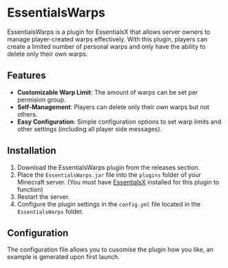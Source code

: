 # EssentialsWarps

EssentialsWarps is a plugin for EssentialsX that allows server owners to manage player-created warps effectively. With this plugin, players can create a limited number of personal warps and only have the ability to delete only their own warps.

## Features

- **Customizable Warp Limit**: The amount of warps can be set per permision group.
- **Self-Management**: Players can delete only their own warps but not others.
- **Easy Configuration**: Simple configuration options to set warp limits and other settings (including all player side messages).

## Installation

1. Download the EssentialsWarps plugin from the releases section.
2. Place the `EssentialsWarps.jar` file into the `plugins` folder of your Minecraft server. (You must have [EssentialsX](https://essentialsx.net/) installed for this plugin to function)
3. Restart the server.
4. Configure the plugin settings in the `config.yml` file located in the `EssentialsWarps` folder.

## Configuration

The configuration file allows you to cusomise the plugin how you like, an example is generated upon first launch.
